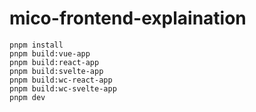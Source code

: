 # mico-frontend-explaination

```
pnpm install
pnpm build:vue-app
pnpm build:react-app
pnpm build:svelte-app
pnpm build:wc-react-app
pnpm build:wc-svelte-app
pnpm dev
```
